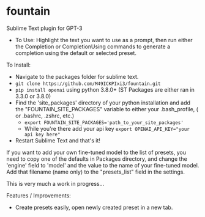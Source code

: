 # fountain
Sublime Text plugin for GPT-3
- To Use: Highlight the text you want to use as a prompt, then run either the Completion or CompletionUsing commands to generate a completion using the default or selected preset.

To Install: 
- Navigate to the packages folder for sublime text.
- `git clone https://github.com/M49ICKPIxi3/fountain.git`
- `pip install openai` using python 3.8.0+ (ST Packages are either ran in 3.3.0 or 3.8.0)
- Find the 'site_packages' directory of your python installation and add the "FOUNTAIN_SITE_PACKAGES" variable to either your .bash_profile, ( or .bashrc, .zshrc, etc.)
  - `export FOUNTAIN_SITE_PACKAGES='path_to_your_site_packages'`
  - While you're there add your api key `export OPENAI_API_KEY="your api key here"`
- Restart Sublime Text and that's it!

If you want to add your own fine-tuned model to the list of presets, you need to copy one of the defaults in Packages directory, and change the 'engine' field to 'model' and the value to the name of your fine-tuned model. Add that filename (name only) to the "presets_list" field in the settings.

This is very much a work in progress...

Features / Improvements:
- Create presets easily, open newly created preset in a new tab.